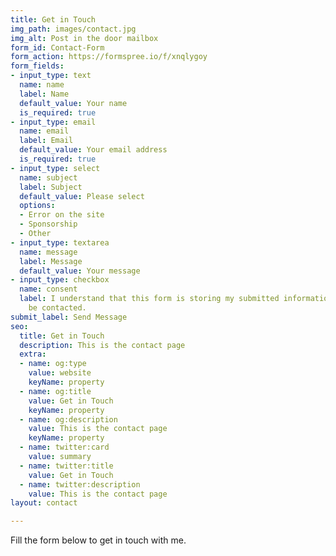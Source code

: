```yaml
---
title: Get in Touch
img_path: images/contact.jpg
img_alt: Post in the door mailbox
form_id: Contact-Form
form_action: https://formspree.io/f/xnqlygoy
form_fields:
- input_type: text
  name: name
  label: Name
  default_value: Your name
  is_required: true
- input_type: email
  name: email
  label: Email
  default_value: Your email address
  is_required: true
- input_type: select
  name: subject
  label: Subject
  default_value: Please select
  options:
  - Error on the site
  - Sponsorship
  - Other
- input_type: textarea
  name: message
  label: Message
  default_value: Your message
- input_type: checkbox
  name: consent
  label: I understand that this form is storing my submitted information so I can
    be contacted.
submit_label: Send Message
seo:
  title: Get in Touch
  description: This is the contact page
  extra:
  - name: og:type
    value: website
    keyName: property
  - name: og:title
    value: Get in Touch
    keyName: property
  - name: og:description
    value: This is the contact page
    keyName: property
  - name: twitter:card
    value: summary
  - name: twitter:title
    value: Get in Touch
  - name: twitter:description
    value: This is the contact page
layout: contact

---
```

Fill the form below to get in touch with me.